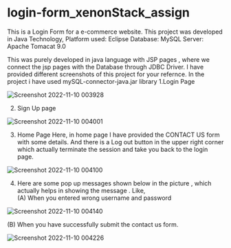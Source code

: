 # login-form_xenonStack_assign
This is a Login Form for a e-commerce website.
This project was developed in Java Technology,
Platform used: Eclipse
Database: MySQL
Server: Apache Tomacat 9.0

This was purely developed in java language with JSP pages , where we connect the jsp pages with the Database through JDBC Driver.
I have provided different screenshots of this project for your refernce.
 In the project i have used mySQL-connector-java.jar library
1.Login Page

![Screenshot 2022-11-10 003928](https://user-images.githubusercontent.com/89836277/200927741-96ede7fb-0a0f-446d-b0b5-43800385bf07.png)

2. Sign Up page

![Screenshot 2022-11-10 004001](https://user-images.githubusercontent.com/89836277/200927848-b9cf2d0b-1e64-458e-ba96-c699262647f0.png)

3. Home Page
Here, in home page I have provided the CONTACT US form with  some details.
And there is a Log out button in the upper right corner which actually terminate the session and take you back to the login page.

![Screenshot 2022-11-10 004100](https://user-images.githubusercontent.com/89836277/200928468-467b3204-14e6-4916-86b9-19f593eccf76.png)


4. Here are some pop up messages shown below in the picture , which actually helps in showing the message .
Like,   
(A) When you entered wrong username and password
         
 ![Screenshot 2022-11-10 004140](https://user-images.githubusercontent.com/89836277/200929005-89b83a1e-f04d-46ab-9714-d3216324bc3d.png)
         
 (B) When you have successfully submit the contact us form.
         
 ![Screenshot 2022-11-10 004226](https://user-images.githubusercontent.com/89836277/200929262-a4975e59-1996-401d-9ef7-e61c8617e31c.png)
         
         







